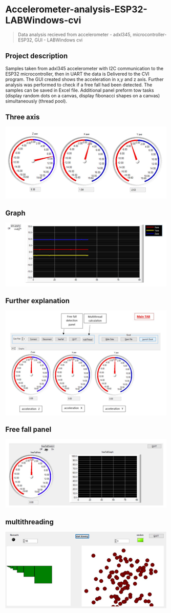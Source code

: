 # Accelerometer-analysis-ESP32-LABWindows-cvi
>Data analysis recieved from accelerometer - adxl345, microcontroller- ESP32, GUI - LABWindows cvi

## Project description 

Samples taken from adxl345 accelerometer with I2C communication to the ESP32 microcontroller, then in UART the data is Delivered to the CVI program.
The GUI created shows the acceleration in x,y and z axis. Further analysis was performed to check if a free fall had been detected.
The samples can be saved in Excel file.
Additional panel preform tow tasks (display random dots on a canvas, display fibonacci shapes on a canvas) simultaneously (thread pool).


## Three axis

![](image1.jpg)

## Graph

![](image2.jpg)

## Further explanation

![](image3.jpg)

## Free fall panel

![](image4.jpg)

## multithreading

![](image5.jpg)
